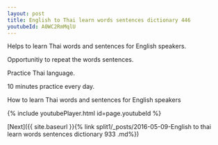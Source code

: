 ```yaml
---
layout: post
title: English to Thai learn words sentences dictionary 446 
youtubeId: A0WC2RmMqlU
---
```

 
 
Helps to learn Thai words and sentences for English speakers.

Opportunitiy to repeat the words sentences. 

Practice Thai language. 
 
10 minutes practice every day. 
 
How to learn Thai words and sentences for English speakers 
 
{% include youtubePlayer.html id=page.youtubeId %}
 
 
[Next]({{ site.baseurl }}{% link  split1/_posts/2016-05-09-English to thai learn words sentences dictionary 933 .md%})
 
